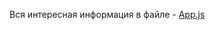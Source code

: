 Вся интересная информация в файле - [App.js]  

[App.js]: https://github.com/Xgraf/react-router-examples/blob/master/react-router-preventing_transitions/src/App.js